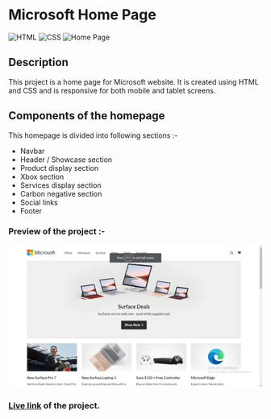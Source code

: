 # Microsoft Home Page

![HTML](https://img.shields.io/badge/-HTML-red)
![CSS](https://img.shields.io/badge/-CSS-brightgreen)
![Home Page](https://img.shields.io/badge/-Home%20Page-blueviolet)

## Description

This project is a home page for Microsoft website. It is created using HTML and CSS and is responsive for both mobile and tablet screens.

## Components of the homepage

This homepage is divided into following sections :-

- Navbar
- Header / Showcase section
- Product display section
- Xbox section
- Services display section
- Carbon negative section
- Social links
- Footer

### Preview of the project :-

![Preview](./preview/preview1.png)

### [**Live link**](https://microsoft-home-page-bice.vercel.app/) of the project.

